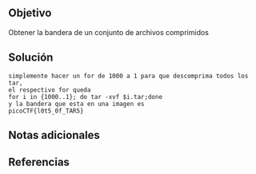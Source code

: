 ## Objetivo
Obtener la bandera de un conjunto de archivos comprimidos

## Solución
```
simplemente hacer un for de 1000 a 1 para que descomprima todos los tar,
el respectivo for queda
for i in {1000..1}; do tar -xvf $i.tar;done 
y la bandera que esta en una imagen es 
picoCTF{l0t5_0f_TAR5}
```
## Notas adicionales
## Referencias
